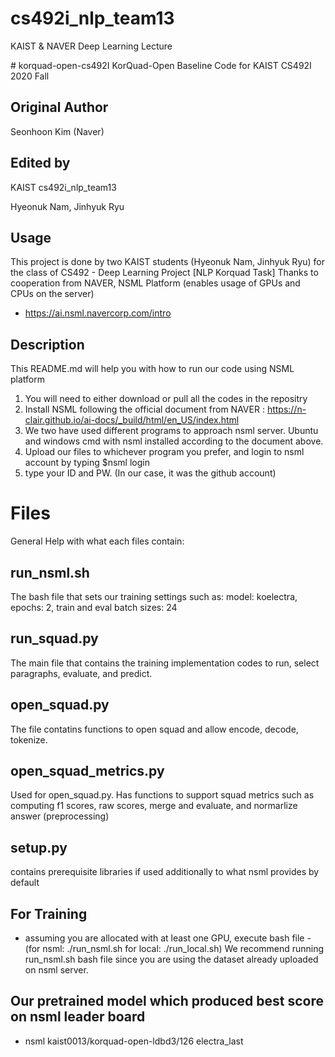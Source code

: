 # cs492i_nlp_team13
KAIST & NAVER Deep Learning Lecture

\# korquad-open-cs492I
KorQuad-Open Baseline Code for KAIST CS492I 2020 Fall

## Original Author
Seonhoon Kim (Naver)

## Edited by
KAIST cs492i_nlp_team13

Hyeonuk Nam, Jinhyuk Ryu

## Usage
This project is done by two KAIST students (Hyeonuk Nam, Jinhyuk Ryu)
for the class of CS492 - Deep Learning Project [NLP Korquad Task]
Thanks to cooperation from NAVER, NSML Platform (enables usage of GPUs and CPUs on the server)
 - https://ai.nsml.navercorp.com/intro

## Description
This README.md will help you with how to run our code using NSML platform

1. You will need to either download or pull all the codes in the repositry
2. Install NSML following the official document from NAVER : https://n-clair.github.io/ai-docs/_build/html/en_US/index.html
3. We two have used different programs to approach nsml server. Ubuntu and windows cmd with nsml installed according to the document above.
4. Upload our files to whichever program you prefer, and login to nsml account by typing $nsml login
5. type your ID and PW. (In our case, it was the github account)

# Files
General Help with what each files contain:

run_nsml.sh
- 
The bash file that sets our training settings such as:
model: koelectra,  epochs: 2,  train and eval batch sizes: 24

run_squad.py
- 
The main file that contains the training implementation codes to run, select paragraphs, evaluate, and predict.

open_squad.py
- 
The file contatins functions to open squad and allow encode, decode, tokenize.

open_squad_metrics.py
- 
Used for open_squad.py. Has functions to support squad metrics such as computing f1 scores, raw scores, merge and evaluate, and normarlize answer (preprocessing)


setup.py
- 
contains prerequisite libraries if used additionally to what nsml provides by default

## For Training
 - assuming you are allocated with at least one GPU, execute bash file - (for nsml: ./run_nsml.sh   for local: ./run_local.sh)
We recommend running run_nsml.sh bash file since you are using the dataset already uploaded on nsml server.

## Our pretrained model which produced best score on nsml leader board
 - nsml kaist0013/korquad-open-ldbd3/126 electra_last
